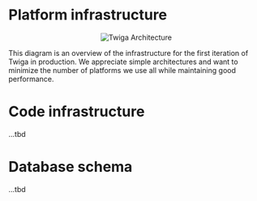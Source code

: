 # Platform infrastructure
<div align="center">

![Twiga Architecture](https://github.com/user-attachments/assets/33e4e394-b724-4ea4-af2a-7e75f93615aa)

</div>

This diagram is an overview of the infrastructure for the first iteration of Twiga in production. We appreciate simple architectures and want to minimize the number of platforms we use all while maintaining good performance.

# Code infrastructure
...tbd

# Database schema
...tbd

